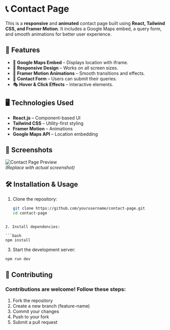 # 📞 Contact Page

This is a **responsive** and **animated** contact page built using **React, Tailwind CSS, and Framer Motion**. It includes a Google Maps embed, a query form, and smooth animations for better user experience.

## 🚀 Features

- 📌 **Google Maps Embed** – Displays location with iframe.
- 🎨 **Responsive Design** – Works on all screen sizes.
- 🎥 **Framer Motion Animations** – Smooth transitions and effects.
- 📝 **Contact Form** – Users can submit their queries.
- 🎭 **Hover & Click Effects** – Interactive elements.

## 🖥️ Technologies Used

- **React.js** – Component-based UI
- **Tailwind CSS** – Utility-first styling
- **Framer Motion** – Animations
- **Google Maps API** – Location embedding

## 📸 Screenshots

![Contact Page Preview](https://via.placeholder.com/800x400)  
*(Replace with actual screenshot)*

## 🛠️ Installation & Usage

1. Clone the repository:
   ```bash
   git clone https://github.com/yourusername/contact-page.git
   cd contact-page
```

2. Install dependencies:

```bash
npm install
```

3. Start the development server:

```bash
npm run dev
```


## 📝 Contributing
### Contributions are welcome! Follow these steps:

1. Fork the repository
2. Create a new branch (feature-name)
3. Commit your changes
4. Push to your fork
5. Submit a pull request